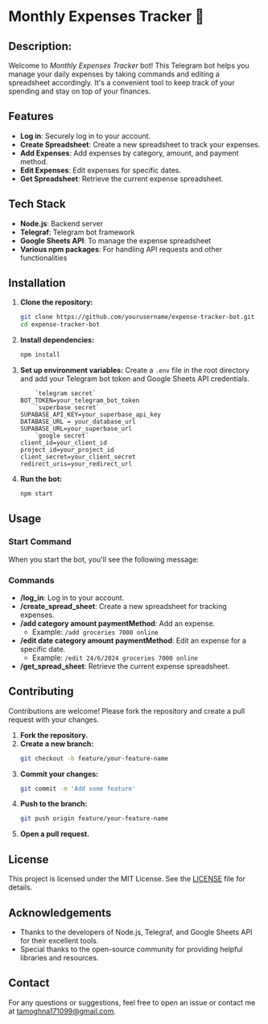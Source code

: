 # Monthly Expenses Tracker 🚀

## Description:
Welcome to *Monthly Expenses Tracker* bot! This Telegram bot helps you manage your daily expenses by taking commands and editing a spreadsheet accordingly. It's a convenient tool to keep track of your spending and stay on top of your finances.

## Features

- **Log in**: Securely log in to your account.
- **Create Spreadsheet**: Create a new spreadsheet to track your expenses.
- **Add Expenses**: Add expenses by category, amount, and payment method.
- **Edit Expenses**: Edit expenses for specific dates.
- **Get Spreadsheet**: Retrieve the current expense spreadsheet.

## Tech Stack

- **Node.js**: Backend server
- **Telegraf**: Telegram bot framework
- **Google Sheets API**: To manage the expense spreadsheet
- **Various npm packages**: For handling API requests and other functionalities

## Installation

1. **Clone the repository:**
    ```bash
    git clone https://github.com/yourusername/expense-tracker-bot.git
    cd expense-tracker-bot
    ```

2. **Install dependencies:**
    ```bash
    npm install
    ```

3. **Set up environment variables:**
    Create a `.env` file in the root directory and add your Telegram bot token and Google Sheets API credentials.
    ```env
        `telegram secret`
    BOT_TOKEN=your_telegram_bot_token
        `superbase secret`
    SUPABASE_API_KEY=your_superbase_api_key
    DATABASE_URL = your_database_url
    SUPABASE_URL=your_superbase_url
        `google secret`
    client_id=your_client_id
    project_id=your_project_id
    client_secret=your_client_secret
    redirect_uris=your_redirect_url
    ```

4. **Run the bot:**
    ```bash
    npm start
    ```

## Usage

### Start Command

When you start the bot, you'll see the following message:


### Commands

- **/log_in**: Log in to your account.
- **/create_spread_sheet**: Create a new spreadsheet for tracking expenses.
- **/add category amount paymentMethod**: Add an expense.
  - Example: `/add groceries 7000 online`
- **/edit date category amount paymentMethod**: Edit an expense for a specific date.
  - Example: `/edit 24/6/2024 groceries 7000 online`
- **/get_spread_sheet**: Retrieve the current expense spreadsheet.

## Contributing

Contributions are welcome! Please fork the repository and create a pull request with your changes.

1. **Fork the repository.**
2. **Create a new branch:**
    ```bash
    git checkout -b feature/your-feature-name
    ```
3. **Commit your changes:**
    ```bash
    git commit -m 'Add some feature'
    ```
4. **Push to the branch:**
    ```bash
    git push origin feature/your-feature-name
    ```
5. **Open a pull request.**

## License

This project is licensed under the MIT License. See the [LICENSE](LICENSE) file for details.

## Acknowledgements

- Thanks to the developers of Node.js, Telegraf, and Google Sheets API for their excellent tools.
- Special thanks to the open-source community for providing helpful libraries and resources.

## Contact

For any questions or suggestions, feel free to open an issue or contact me at tamoghna171099@gmail.com.
